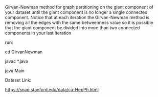 Girvan-Newman method for graph partitioning on the giant component of your dataset until the giant component is no longer a single connected component. Notice that at each iteration the Girvan-Newman method is removing all the edges with the same betweenness value so it is possible that the giant component be divided into more than two connected components in your last iteration

run:

cd GirvanNewman

javac *.java

java Main

Dataset Link:

https://snap.stanford.edu/data/ca-HepPh.html
